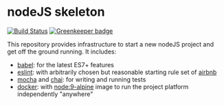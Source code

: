 # nodeJS skeleton
[![Build Status](https://travis-ci.org/oesse/boot-node.svg?branch=master)](https://travis-ci.org/oesse/boot-node)
[![Greenkeeper badge](https://badges.greenkeeper.io/oesse/boot-node.svg)](https://greenkeeper.io/)

This repository provides infrastructure to start a new nodeJS project and get off the ground running. It includes:
  * [babel](https://babeljs.io/): for the latest ES7+ features 
  * [eslint](https://eslint.org/): with arbitrarily chosen but reasonable starting rule set of [airbnb](https://github.com/airbnb/javascript/)
  * [mocha](https://mochajs.org/) and [chai](http://chaijs.com/): for writing and running tests
  * [docker](https://www.docker.com/): with [node:9-alpine](https://hub.docker.com/_/node/) image to run the project platform independently "anywhere"
